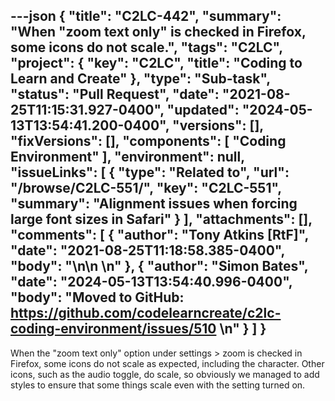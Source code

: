 ---json
{
  "title": "C2LC-442",
  "summary": "When \"zoom text only\" is checked in Firefox, some icons do not scale.",
  "tags": "C2LC",
  "project": {
    "key": "C2LC",
    "title": "Coding to Learn and Create"
  },
  "type": "Sub-task",
  "status": "Pull Request",
  "date": "2021-08-25T11:15:31.927-0400",
  "updated": "2024-05-13T13:54:41.200-0400",
  "versions": [],
  "fixVersions": [],
  "components": [
    "Coding Environment"
  ],
  "environment": null,
  "issueLinks": [
    {
      "type": "Related to",
      "url": "/browse/C2LC-551/",
      "key": "C2LC-551",
      "summary": "Alignment issues when forcing large font sizes in Safari"
    }
  ],
  "attachments": [],
  "comments": [
    {
      "author": "Tony Atkins [RtF]",
      "date": "2021-08-25T11:18:58.385-0400",
      "body": "<!-- media: file c4040865-b7b5-4782-b35c-561520ff1bda -->\n\n&#x20;\n"
    },
    {
      "author": "Simon Bates",
      "date": "2024-05-13T13:54:40.996-0400",
      "body": "Moved to GitHub: <https://github.com/codelearncreate/c2lc-coding-environment/issues/510>&#x20;\n"
    }
  ]
}
---
When the "zoom text only" option under settings > zoom is checked in Firefox, some icons do not scale as expected, including the character.  Other icons, such as the audio toggle, do scale, so obviously we managed to add styles to ensure that some things scale even with the setting turned on.

        